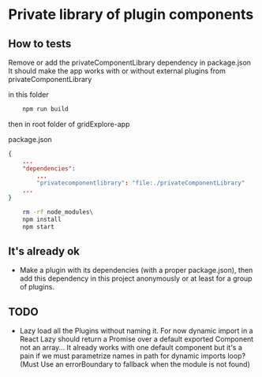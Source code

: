 # Private library of plugin components

## How to tests

Remove or add the privateComponentLibrary dependency in package.json
It should make the app works with or without external plugins from privateComponentLibrary

in this folder
```bash
    npm run build
```
then in root folder of gridExplore-app

package.json
```json
{
    ...
    "dependencies":
        ...
        "privatecomponentlibrary": "file:./privateComponentLibrary"
    ...
}
```

```bash
    rm -rf node_modules\
    npm install
    npm start
```

## It's already ok

* Make a plugin with its dependencies (with a proper package.json), then add this dependency in this project anonymously or at least for a group of plugins.

## TODO

* Lazy load all the Plugins without naming it. For now dynamic import in a React Lazy should return a Promise over a default exported Component not an array... 
  It already works with one default component but it's a pain if we must parametrize names in path for dynamic imports loop?
  (Must Use an errorBoundary to fallback when the module is not found)
